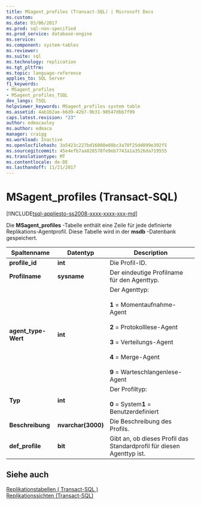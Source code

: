 ```yaml
---
title: MSagent_profiles (Transact-SQL) | Microsoft Docs
ms.custom: 
ms.date: 03/06/2017
ms.prod: sql-non-specified
ms.prod_service: database-engine
ms.service: 
ms.component: system-tables
ms.reviewer: 
ms.suite: sql
ms.technology: replication
ms.tgt_pltfrm: 
ms.topic: language-reference
applies_to: SQL Server
f1_keywords:
- MSagent_profiles
- MSagent_profiles_TSQL
dev_langs: TSQL
helpviewer_keywords: MSagent_profiles system table
ms.assetid: 4ab1b2ae-b6d9-42b7-9b31-98547dbb7f99
caps.latest.revision: "23"
author: edmacauley
ms.author: edmaca
manager: craigg
ms.workload: Inactive
ms.openlocfilehash: 3a5423c227bd16008e08bc3a70f25dd899e392f5
ms.sourcegitcommit: 45e4efb7aa828578fe9eb7743a1a3526da719555
ms.translationtype: MT
ms.contentlocale: de-DE
ms.lasthandoff: 11/21/2017
---
```

# <a name="msagentprofiles-transact-sql"></a>MSagent_profiles (Transact-SQL)
[!INCLUDE[tsql-appliesto-ss2008-xxxx-xxxx-xxx-md](../../includes/tsql-appliesto-ss2008-xxxx-xxxx-xxx-md.md)]

  Die **MSagent_profiles** -Tabelle enthält eine Zeile für jede definierte Replikations-Agentprofil. Diese Tabelle wird in der **msdb** -Datenbank gespeichert.  
  
|Spaltenname|Datentyp|Description|  
|-----------------|---------------|-----------------|  
|**profile_id**|**int**|Die Profil-ID.|  
|**Profilname**|**sysname**|Der eindeutige Profilname für den Agenttyp.|  
|**agent_type-Wert**|**int**|Der Agenttyp:<br /><br /> **1** = Momentaufnahme-Agent<br /><br /> **2** = Protokolllese-Agent<br /><br /> **3** = Verteilungs-Agent<br /><br /> **4** = Merge-Agent<br /><br /> **9** = Warteschlangenlese-Agent|  
|**Typ**|**int**|Der Profiltyp:<br /><br /> **0** = System**1** = Benutzerdefiniert|  
|**Beschreibung**|**nvarchar(3000)**|Die Beschreibung des Profils.|  
|**def_profile**|**bit**|Gibt an, ob dieses Profil das Standardprofil für diesen Agenttyp ist.|  
  
## <a name="see-also"></a>Siehe auch  
 [Replikationstabellen &#40; Transact-SQL &#41;](../../relational-databases/system-tables/replication-tables-transact-sql.md)   
 [Replikationssichten &#40;Transact-SQL&#41;](../../relational-databases/system-views/replication-views-transact-sql.md)  
  
  
